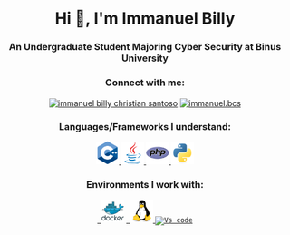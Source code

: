 <h1 align="center">Hi 👋, I'm Immanuel Billy</h1>
<h3 align="center">An Undergraduate Student Majoring Cyber Security at Binus University</h3>

<h3 align="center">Connect with me:</h3>
<p align="center">
<a href="https://www.linkedin.com/in/immanuel-billy-christian-santoso-6051b2140/" target="blank"><img align="center" src="https://raw.githubusercontent.com/rahuldkjain/github-profile-readme-generator/master/src/images/icons/Social/linked-in-alt.svg" alt="immanuel billy christian santoso" height="40" width="40" /></a>
<a href="https://instagram.com/immanuel.bcs" target="blank"><img align="center" src="https://raw.githubusercontent.com/rahuldkjain/github-profile-readme-generator/master/src/images/icons/Social/instagram.svg" alt="immanuel.bcs" height="40" width="40" /></a>
</p>

<h3 align="center">Languages/Frameworks I understand: </h3>
<p align="center"> <a href="https://www.w3schools.com/cpp/" target="_blank" rel="noreferrer"> <img src="https://raw.githubusercontent.com/devicons/devicon/master/icons/cplusplus/cplusplus-original.svg" alt="cplusplus" width="40" height="40"/> <a href="https://www.java.com" target="_blank" rel="noreferrer"> <img src="https://raw.githubusercontent.com/devicons/devicon/master/icons/java/java-original.svg" alt="java" width="40" height="40"/> </a> </a> <a href="https://www.php.net" target="_blank" rel="noreferrer"> <img src="https://raw.githubusercontent.com/devicons/devicon/master/icons/php/php-original.svg" alt="php" width="40" height="40"/> </a> <a href="https://www.python.org" target="_blank" rel="noreferrer"> <img src="https://raw.githubusercontent.com/devicons/devicon/master/icons/python/python-original.svg" alt="python" width="40" height="40"/> </a> </p>

<h3 align="center"> Environments I work with: </h3>
<p align="center">
<code><a href="https://www.docker.com/" target="_blank" rel="noreferrer"> <img src="https://raw.githubusercontent.com/devicons/devicon/master/icons/docker/docker-original-wordmark.svg" alt="docker" width="40" height="40"/></a></code>
<code><a href="https://www.linux.org/" target="_blank" rel="noreferrer"> <img src="https://raw.githubusercontent.com/devicons/devicon/master/icons/linux/linux-original.svg" alt="linux" width="40" height="40"/></code>
<code><a href="https://code.visualstudio.com/"><img alt="Vs code" title="Vs code" src="https://www.pngwing.com/en/free-png-aztoa" height="40"></a></code>
</p>
